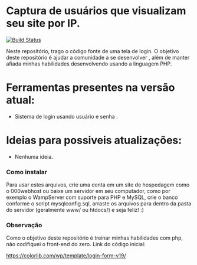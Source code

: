 # Captura de usuários que visualizam seu site por IP.

[![Build Status](https://travis-ci.org/joemccann/dillinger.svg?branch=master)](#)

Neste repositório, trago o código fonte de uma tela de login. O objetivo deste repositório é ajudar a comunidade a se desenvolver , além de manter afiada minhas habilidades desenvolvendo usando a linguagem PHP.

# Ferramentas presentes na versão atual:

  - Sistema de login usando usuário e senha .
  
# Ideias para possiveis atualizações:

- Nenhuma ideia.


### Como instalar

Para usar estes arquivos, crie uma conta em um site de hospedagem como o 000webhost ou baixe um servidor em seu computador, como por exemplo o WampServer com suporte para PHP e MySQL, crie o banco conforme o script mysqlconfig.sql, arraste os arquivos para dentro da pasta do servidor (geralmente www/ ou htdocs/) e seja feliz! :)

### Observação

Como o objetivo deste repositório é treinar minhas habilidades com php, não codifiquei o front-end do zero.
Link do código inicial:

https://colorlib.com/wp/template/login-form-v19/
